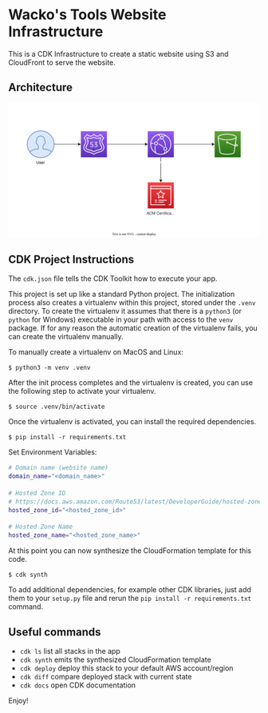 
# Wacko's Tools Website Infrastructure

This is a CDK Infrastructure to create a static website using S3 and CloudFront to serve the website.

## Architecture
![](https://raw.githubusercontent.com/SabeerBakir/wacko-tools-infra/ef3621fd04cc523056e01b62ff288615731b6a5b/S3_Static_Hosted_Site.svg)

## CDK Project Instructions

The `cdk.json` file tells the CDK Toolkit how to execute your app.

This project is set up like a standard Python project.  The initialization
process also creates a virtualenv within this project, stored under the `.venv`
directory.  To create the virtualenv it assumes that there is a `python3`
(or `python` for Windows) executable in your path with access to the `venv`
package. If for any reason the automatic creation of the virtualenv fails,
you can create the virtualenv manually.

To manually create a virtualenv on MacOS and Linux:

```
$ python3 -m venv .venv
```

After the init process completes and the virtualenv is created, you can use the following
step to activate your virtualenv.

```
$ source .venv/bin/activate
```

Once the virtualenv is activated, you can install the required dependencies.

```
$ pip install -r requirements.txt
```

Set Environment Variables:
```bash
# Domain name (website name)
domain_name="<domain_name>"

# Hosted Zone ID 
# https://docs.aws.amazon.com/Route53/latest/DeveloperGuide/hosted-zones-working-with.html
hosted_zone_id="<hosted_zone_id>"

# Hosted Zone Name
hosted_zone_name="<hosted_zone_name>"
```

At this point you can now synthesize the CloudFormation template for this code.

```
$ cdk synth
```

To add additional dependencies, for example other CDK libraries, just add
them to your `setup.py` file and rerun the `pip install -r requirements.txt`
command.

## Useful commands

 * `cdk ls`          list all stacks in the app
 * `cdk synth`       emits the synthesized CloudFormation template
 * `cdk deploy`      deploy this stack to your default AWS account/region
 * `cdk diff`        compare deployed stack with current state
 * `cdk docs`        open CDK documentation

Enjoy!
